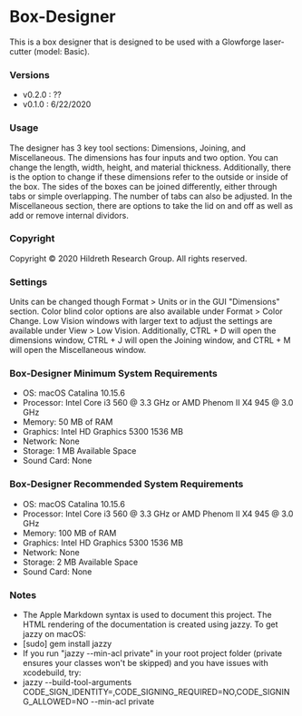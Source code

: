 # Box-Designer
This is a box designer that is designed to be used with a Glowforge laser-cutter (model: Basic).

### Versions

* v0.2.0 : ??
* v0.1.0 : 6/22/2020

### Usage

The designer has 3 key tool sections: Dimensions, Joining, and Miscellaneous. The dimensions has four inputs and two option. You can change the length, width, height, and material thickness. Additionally, there is the option to change if these dimensions refer to the outside or inside of the box. The sides of the boxes can be joined differently, either through tabs or simple overlapping. The number of tabs can also be adjusted. In the Miscellaneous section, there are options to take the lid on and off as well as add or remove internal dividors.

### Copyright
Copyright © 2020 Hildreth Research Group. All rights reserved.

### Settings
Units can be changed though Format > Units or in the GUI "Dimensions" section.
Color blind color options are also available under Format > Color Change.
Low Vision windows with larger text to adjust the settings are available under View > Low Vision.
Additionally, CTRL + D will open the dimensions window, CTRL + J will open the Joining window, and CTRL + M will open the Miscellaneous window.

### Box-Designer Minimum System Requirements

* OS: macOS Catalina 10.15.6
* Processor: Intel Core i3 560 @ 3.3 GHz or AMD Phenom II X4 945 @ 3.0 GHz
* Memory: 50 MB of RAM
* Graphics: Intel HD Graphics 5300 1536 MB
* Network: None
* Storage: 1 MB Available Space
* Sound Card: None

### Box-Designer Recommended System Requirements

* OS: macOS Catalina 10.15.6
* Processor: Intel Core i3 560 @ 3.3 GHz or AMD Phenom II X4 945 @ 3.0 GHz
* Memory: 100 MB of RAM
* Graphics: Intel HD Graphics 5300 1536 MB
* Network: None
* Storage: 2 MB Available Space
* Sound Card: None

### Notes

* The Apple Markdown syntax is used to document this project. The HTML rendering of the documentation is created using jazzy. To get jazzy on macOS:
* [sudo] gem install jazzy
* If you run "jazzy --min-acl private" in your root project folder (private ensures your classes won't be skipped) and you have issues with xcodebuild, try:
* jazzy --build-tool-arguments CODE_SIGN_IDENTITY=,CODE_SIGNING_REQUIRED=NO,CODE_SIGNING_ALLOWED=NO --min-acl private
